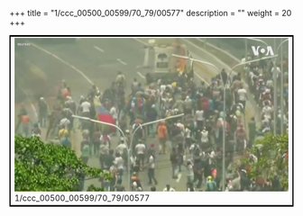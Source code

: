 +++
title = "1/ccc_00500_00599/70_79/00577"
description = ""
weight = 20
+++

<table style="border:2px solid black;max-width:800px;max-height:800px;" 
><tr><td>
<img class="center-fit-jpg"
src="/jpg_/aaa_20190430_NxaOmWaI8sI_00576.jpg">
1/ccc_00500_00599/70_79/00577
</img></td></tr></table>
